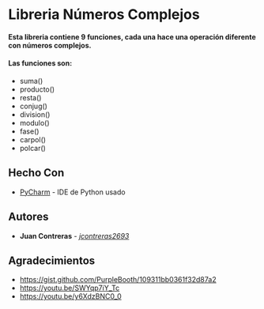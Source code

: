 # Libreria Números Complejos
#### Esta libreria contiene 9 funciones, cada una hace una operación diferente con números complejos.
#### Las funciones son:
- suma()
- producto()
- resta()
- conjug()
- division()
- modulo()
- fase()
- carpol()
- polcar()
## Hecho Con
- [PyCharm](https://www.jetbrains.com/es-es/pycharm/) - IDE de Python usado
## Autores
- **Juan Contreras** - [*jcontreras2693*](https://github.com/jcontreras2693)
## Agradecimientos
- <https://gist.github.com/PurpleBooth/109311bb0361f32d87a2>
- <https://youtu.be/SWYqp7iY_Tc>
- <https://youtu.be/y6XdzBNC0_0>